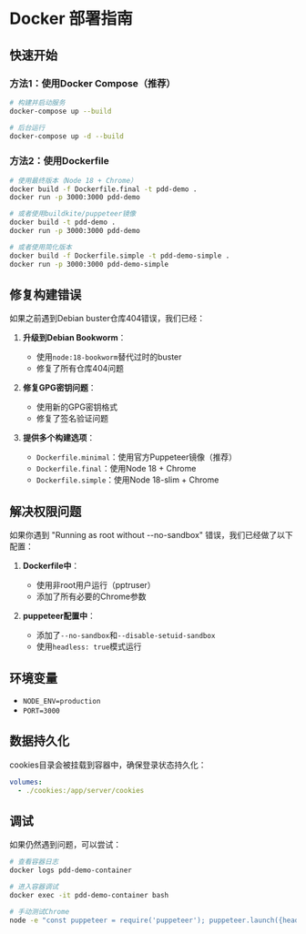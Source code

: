 # Docker 部署指南

## 快速开始

### 方法1：使用Docker Compose（推荐）

```bash
# 构建并启动服务
docker-compose up --build

# 后台运行
docker-compose up -d --build
```

### 方法2：使用Dockerfile

```bash
# 使用最终版本（Node 18 + Chrome）
docker build -f Dockerfile.final -t pdd-demo .
docker run -p 3000:3000 pdd-demo

# 或者使用buildkite/puppeteer镜像
docker build -t pdd-demo .
docker run -p 3000:3000 pdd-demo

# 或者使用简化版本
docker build -f Dockerfile.simple -t pdd-demo-simple .
docker run -p 3000:3000 pdd-demo-simple
```

## 修复构建错误

如果之前遇到Debian buster仓库404错误，我们已经：

1. **升级到Debian Bookworm**：
   - 使用`node:18-bookworm`替代过时的buster
   - 修复了所有仓库404问题

2. **修复GPG密钥问题**：
   - 使用新的GPG密钥格式
   - 修复了签名验证问题

3. **提供多个构建选项**：
   - `Dockerfile.minimal`：使用官方Puppeteer镜像（推荐）
   - `Dockerfile.final`：使用Node 18 + Chrome
   - `Dockerfile.simple`：使用Node 18-slim + Chrome

## 解决权限问题

如果你遇到 "Running as root without --no-sandbox" 错误，我们已经做了以下配置：

1. **Dockerfile中**：
   - 使用非root用户运行（pptruser）
   - 添加了所有必要的Chrome参数

2. **puppeteer配置中**：
   - 添加了`--no-sandbox`和`--disable-setuid-sandbox`
   - 使用`headless: true`模式运行

## 环境变量

- `NODE_ENV=production`
- `PORT=3000`

## 数据持久化

cookies目录会被挂载到容器中，确保登录状态持久化：

```yaml
volumes:
  - ./cookies:/app/server/cookies
```

## 调试

如果仍然遇到问题，可以尝试：

```bash
# 查看容器日志
docker logs pdd-demo-container

# 进入容器调试
docker exec -it pdd-demo-container bash

# 手动测试Chrome
node -e "const puppeteer = require('puppeteer'); puppeteer.launch({headless: true, args: ['--no-sandbox']}).then(browser => console.log('Chrome started successfully')).catch(console.error)"
```